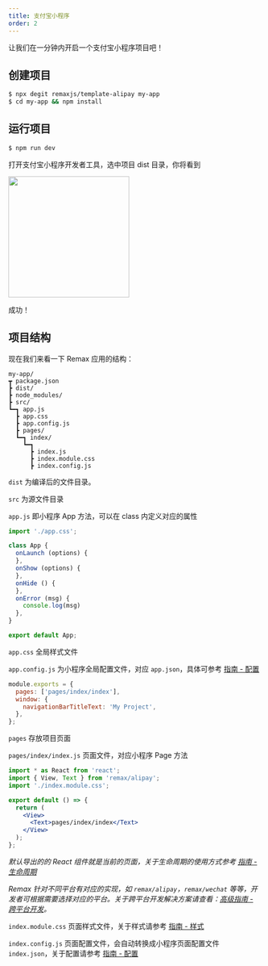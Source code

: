 ```yaml
---
title: 支付宝小程序
order: 2
---
```


让我们在一分钟内开启一个支付宝小程序项目吧！

## 创建项目

```bash
$ npx degit remaxjs/template-alipay my-app
$ cd my-app && npm install
```

## 运行项目

```bash
$ npm run dev
```

打开支付宝小程序开发者工具，选中项目 dist 目录，你将看到

<img src="https://gw.alipayobjects.com/mdn/rms_b5fcc5/afts/img/A*Ig_sQarBrgIAAAAAAAAAAABkARQnAQ" width="240" />

成功！

## 项目结构

现在我们来看一下 Remax 应用的结构：

```
my-app/
┳ package.json
┣ dist/
┣ node_modules/
┣ src/
┗━┓ app.js
  ┣ app.css
  ┣ app.config.js
  ┣ pages/
  ┗━┓ index/
    ┗━┓
      ┣ index.js
      ┣ index.module.css
      ┣ index.config.js
```

`dist` 为编译后的文件目录。

`src` 为源文件目录

`app.js` 即小程序 App 方法，可以在 class 内定义对应的属性

```js
import './app.css';

class App {
  onLaunch (options) {
  },
  onShow (options) {
  },
  onHide () {
  },
  onError (msg) {
    console.log(msg)
  },
}

export default App;
```

`app.css` 全局样式文件

`app.config.js` 为小程序全局配置文件，对应 `app.json`，具体可参考 [指南 - 配置](/guide/config)

```js
module.exports = {
  pages: ['pages/index/index'],
  window: {
    navigationBarTitleText: 'My Project',
  },
};
```

`pages` 存放项目页面

`pages/index/index.js` 页面文件，对应小程序 Page 方法

```jsx
import * as React from 'react';
import { View, Text } from 'remax/alipay';
import './index.module.css';

export default () => {
  return (
    <View>
      <Text>pages/index/index</Text>
    </View>
  );
};
```

_默认导出的的 React 组件就是当前的页面，关于生命周期的使用方式参考 [指南 - 生命周期](/guide/lifecycle)_

_Remax 针对不同平台有对应的实现，如 `remax/alipay`，`remax/wechat` 等等，开发者可根据需要选择对应的平台。关于跨平台开发解决方案请查看：[高级指南 - 跨平台开发](/advanced-guide/cross-platform)。_

`index.module.css` 页面样式文件，关于样式请参考 [指南 - 样式](/guide/style)

`index.config.js` 页面配置文件，会自动转换成小程序页面配置文件 `index.json`，关于配置请参考 [指南 - 配置](./guide/config)
